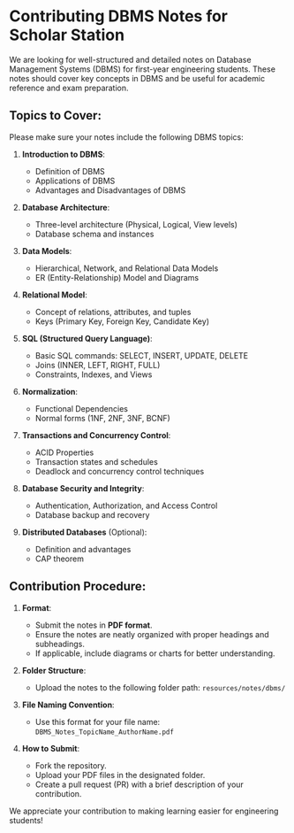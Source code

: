 # Contributing DBMS Notes for Scholar Station

We are looking for well-structured and detailed notes on Database Management Systems (DBMS) for first-year engineering students. These notes should cover key concepts in DBMS and be useful for academic reference and exam preparation.

## Topics to Cover:
Please make sure your notes include the following DBMS topics:

1. **Introduction to DBMS**:
   - Definition of DBMS
   - Applications of DBMS
   - Advantages and Disadvantages of DBMS

2. **Database Architecture**:
   - Three-level architecture (Physical, Logical, View levels)
   - Database schema and instances

3. **Data Models**:
   - Hierarchical, Network, and Relational Data Models
   - ER (Entity-Relationship) Model and Diagrams

4. **Relational Model**:
   - Concept of relations, attributes, and tuples
   - Keys (Primary Key, Foreign Key, Candidate Key)

5. **SQL (Structured Query Language)**:
   - Basic SQL commands: SELECT, INSERT, UPDATE, DELETE
   - Joins (INNER, LEFT, RIGHT, FULL)
   - Constraints, Indexes, and Views

6. **Normalization**:
   - Functional Dependencies
   - Normal forms (1NF, 2NF, 3NF, BCNF)

7. **Transactions and Concurrency Control**:
   - ACID Properties
   - Transaction states and schedules
   - Deadlock and concurrency control techniques

8. **Database Security and Integrity**:
   - Authentication, Authorization, and Access Control
   - Database backup and recovery

9. **Distributed Databases** (Optional):
   - Definition and advantages
   - CAP theorem

## Contribution Procedure:

1. **Format**:
   - Submit the notes in **PDF format**.
   - Ensure the notes are neatly organized with proper headings and subheadings.
   - If applicable, include diagrams or charts for better understanding.

2. **Folder Structure**:
   - Upload the notes to the following folder path: `resources/notes/dbms/`

3. **File Naming Convention**:
   - Use this format for your file name: `DBMS_Notes_TopicName_AuthorName.pdf`

4. **How to Submit**:
   - Fork the repository.
   - Upload your PDF files in the designated folder.
   - Create a pull request (PR) with a brief description of your contribution.

We appreciate your contribution to making learning easier for engineering students!
